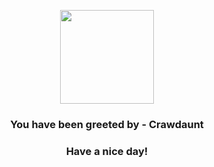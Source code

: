 <p align="center">
            <img src="https://raw.githubusercontent.com/PokeAPI/sprites/master/sprites/pokemon/342.png" width="150" height="150">
          </p>
          <h3 align="center">You have been greeted by - <b>Crawdaunt</b></h3>
          <h3 align="center">Have a nice day!</h3>
        